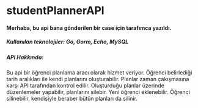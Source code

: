 # studentPlannerAPI

#### Merhaba, bu api bana gönderilen bir case için tarafımca yazıldı.
##### Kullanılan teknolojiler: Go, Gorm, Echo, MySQL


##### API Hakkında:
Bu api bir öğrenci planlama aracı olarak hizmet veriyor. 
Öğrenci belirlediği tarih aralıkları ile kendi planlarını oluşturabilir.
Planlar zaman çakışmasına karşı API tarafından kontrol edilir.
Oluşturduğu planlar üzerinde düzenlemeler yapabilir, planlarını silebir.
Yeni öğrenci eklenebilir. Öğrenci silinebilir, kendisiyle beraber bütün planları da silinir.


